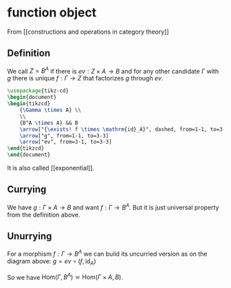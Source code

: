 # function object
From [[constructions and operations in category theory]]

## Definition
We call $Z = B^{A}$ if there is $ev: Z \times A \to B$ and for any other candidate $\Gamma$ with $g$ there is unique $f: \Gamma \to Z$ that factorizes $g$ through $ev$.


```tikz
\usepackage{tikz-cd}
\begin{document}
\begin{tikzcd}
	{\Gamma \times A} \\
	\\
	{B^A \times A} && B
	\arrow["{\exists! f \times \mathrm{id}_A}", dashed, from=1-1, to=3-1]
	\arrow["g", from=1-1, to=3-3]
	\arrow["ev", from=3-1, to=3-3]
\end{tikzcd}
\end{document}
```

It is also called [[exponential]].

## Currying
We have $g: \Gamma \times A \to B$ and want $f: \Gamma \to B^{A}$. But it is just universal property from the definition above.

## Unurrying
For a morphism $f: \Gamma \to B^{A}$ we can build its uncurried version as on the diagram above: $g = ev \circ (f, \mathrm{id}_{A})$

So we have $\mathrm{Hom}(\Gamma, B^{A}) \simeq \mathrm{Hom}(\Gamma \times A, B)$.